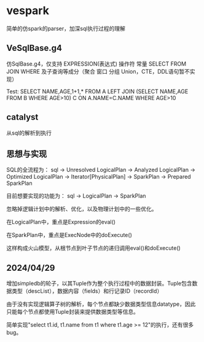 # vespark
简单的仿spark的parser，加深sql执行过程的理解
## VeSqlBase.g4
仿SqlBase.g4，仅支持 EXPRESSION(表达式) 操作符 常量 SELECT FROM JOIN WHERE 及子查询等成分（聚合 窗口 分组 Union，CTE，DDL语句暂不实现）

Test: SELECT NAME,AGE,1+1,* FROM A LEFT JOIN (SELECT NAME,AGE FROM B WHERE AGE>10) C ON A.NAME=C.NAME WHERE AGE>10

## catalyst
从sql的解析到执行

## 思想与实现
SQL的全流程为：
sql 
-> 
Unresolved LogicalPlan -> Analyzed LogicalPlan -> Optimized LogicalPlan
->
Iterator[PhysicalPlan] -> SparkPlan -> Prepared SparkPlan

目前想要实现的功能为：
sql -> LogicalPlan -> SparkPlan

忽略掉逻辑计划中的解析、优化，以及物理计划中的一些优化。

在LogicalPlan中，重点是Expression的eval()

在SparkPlan中，重点是ExecNode中的doExecute()

这样构成火山模型，从根节点到叶子节点的递归调用eval()和doExecute()

## 2024/04/29
增加simpledb的轮子，以其Tuple作为整个执行过程中的数据封装。Tuple包含数据类型（descList），数据内容（fields）和行记录ID（recordId）

由于没有实现逻辑算子树的解析，每个节点都缺少数据类型信息datatype，因此只能每个节点都使用Tuple封装来提供数据类型等信息。

简单实现"select t1.id, t1.name from t1 where t1.age >= 12"的执行，还有很多bug。
